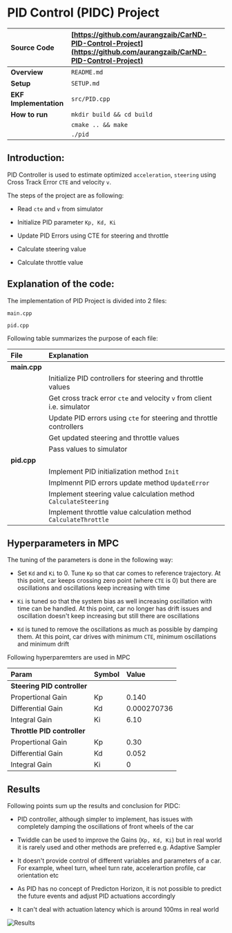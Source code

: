 # PID Control (PIDC) Project


| **Source Code**  | [https://github.com/aurangzaib/CarND-PID-Control-Project](https://github.com/aurangzaib/CarND-PID-Control-Project)  |
|:-----------|:-------------|
| **Overview**  | `README.md`  |
| **Setup**  | `SETUP.md`  |
| **EKF Implementation**| `src/PID.cpp`|
| **How to run**  | `mkdir build && cd build` | 
| |`cmake .. && make`     |
| |`./pid`     |


## Introduction:

PID Controller is used to estimate optimized `acceleration`, `steering` using Cross Track Error `CTE` and velocity `v`.

The steps of the project are as following:

- Read `cte` and `v` from simulator

- Initialize PID parameter `Kp, Kd, Ki`

- Update PID Errors using CTE for steering and throttle

- Calculate steering value

- Calculate throttle value


## Explanation of the code:

The implementation of PID Project is divided into 2 files:

`main.cpp`

`pid.cpp`

Following table summarizes the purpose of each file:

| File | Explanation |
|:-----------|:-------------|
|**main.cpp**| |
|| Initialize PID controllers for steering and throttle values |
||Get cross track error `cte` and velocity `v` from client i.e. simulator|
||Update PID errors using `cte` for steering and throttle controllers |
||Get updated steering and throttle values|
||Pass values to simulator|
|**pid.cpp**| |
||Implement PID initialization method `Init` |
||Implmennt PID errors update method `UpdateError` |
||Implement steering value calculation method `CalculateSteering` |
||Implement throttle value calculation method `CalculateThrottle` |

## Hyperparameters in MPC

The tuning of the parameters is done in the following way:

- Set `Kd` and `Ki` to 0. Tune `Kp` so that car comes to reference trajectory. At this point, car keeps crossing zero point (where `CTE` is 0) but there are oscillations and oscillations keep increasing with time

- `Ki` is tuned so that the system bias as well increasing oscillation with time can be handled. At this point, car no longer has drift issues and oscillation doesn't keep increasing but still there are oscillations

-  `Kd` is tuned to remove the oscillations as much as possible by damping them. At this point, car drives with minimum `CTE`, minimum oscillations and minimum drift


Following hyperparemters are used in MPC

| Param | Symbol | Value |
|:-----------|:-------------|:-------------|
|**Steering PID controller**||
|Propertional Gain|Kp|0.140|
|Differential Gain|Kd|0.000270736|
|Integral Gain|Ki|6.10|
|**Throttle PID controller**||
|Propertional Gain|Kp|0.30|
|Differential Gain|Kd|0.052|
|Integral Gain|Ki|0|

## Results

Following points sum up the results and conclusion for PIDC:

- PID controller, although simpler to implement, has issues with completely damping the oscillations of front wheels of the car

- Twiddle can be used to improve the Gains (`Kp, Kd, Ki`) but in real world it is rarely used and other methods are preferred e.g. Adaptive Sampler

- It doesn't provide control of different variables and parameters of a car. For example, wheel turn, wheel turn rate, accelerartion profile, car orientation etc

- As PID has no concept of Predicton Horizon, it is not possible to predict the future events and adjust PID actuations accordingly

- It can't deal with actuation latency which is around 100ms in real world


![Results](result-pid.gif)